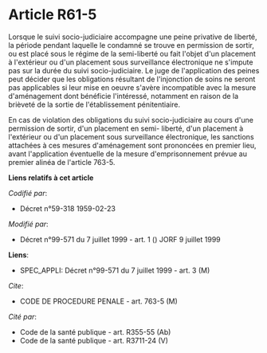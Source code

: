# Article R61-5

Lorsque le suivi socio-judiciaire accompagne une peine privative de liberté, la période pendant laquelle le condamné se
trouve en permission de sortir, ou est placé sous le régime de la semi-liberté ou fait l'objet d'un placement à l'extérieur
ou d'un placement sous surveillance électronique ne s'impute pas sur la durée du suivi socio-judiciaire. Le juge de
l'application des peines peut décider que les obligations résultant de l'injonction de soins ne seront pas applicables si
leur mise en oeuvre s'avère incompatible avec la mesure d'aménagement dont bénéficie l'intéressé, notamment en raison de la
brièveté de la sortie de l'établissement pénitentiaire.

En cas de violation des obligations du suivi socio-judiciaire au cours d'une permission de sortir, d'un placement en semi-
liberté, d'un placement à l'extérieur ou d'un placement sous surveillance électronique, les sanctions attachées à ces mesures
d'aménagement sont prononcées en premier lieu, avant l'application éventuelle de la mesure d'emprisonnement prévue au premier
alinéa de l'article 763-5.

**Liens relatifs à cet article**

_Codifié par_:

  - Décret n°59-318 1959-02-23

_Modifié par_:

  - Décret n°99-571 du 7 juillet 1999 - art. 1 () JORF 9 juillet 1999

**Liens**:

  - SPEC_APPLI: Décret n°99-571 du 7 juillet 1999 - art. 3 (M)

_Cite_:

  - CODE DE PROCEDURE PENALE - art. 763-5 (M)

_Cité par_:

  - Code de la santé publique - art. R355-55 (Ab)
  - Code de la santé publique - art. R3711-24 (V)
